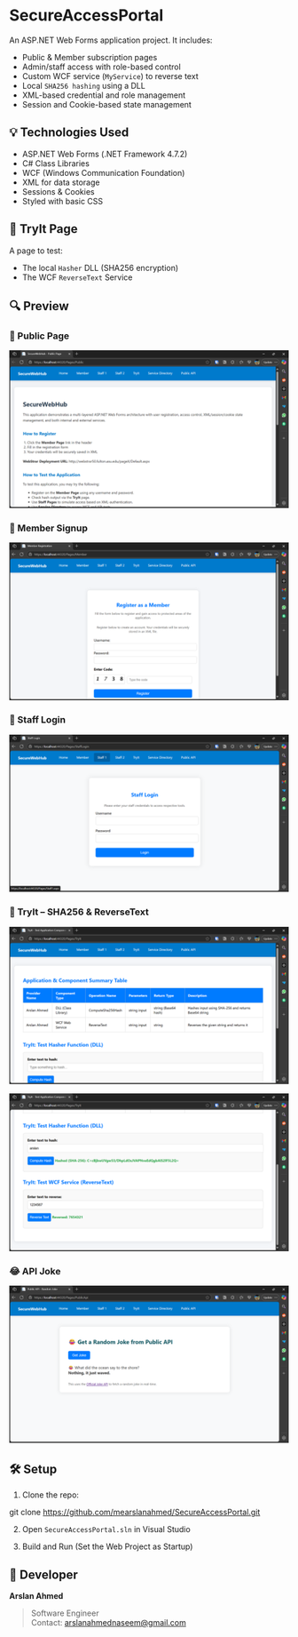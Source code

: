 # SecureAccessPortal

An ASP.NET Web Forms application project. It includes:

- Public & Member subscription pages
- Admin/staff access with role-based control
- Custom WCF service (`MyService`) to reverse text
- Local `SHA256 hashing` using a DLL
- XML-based credential and role management
- Session and Cookie-based state management

## 💡 Technologies Used

- ASP.NET Web Forms (.NET Framework 4.7.2)
- C# Class Libraries
- WCF (Windows Communication Foundation)
- XML for data storage
- Sessions & Cookies
- Styled with basic CSS

## 🧪 TryIt Page

A page to test:

- The local `Hasher` DLL (SHA256 encryption)
- The WCF `ReverseText` Service

## 🔍 Preview

### 🧾 Public Page

![Public Page](images/public-page.png)

### 👤 Member Signup

![Member Page](images/member-form.png)

### 🔐 Staff Login

![Staff Page](images/staff-login.png)

### 🧪 TryIt – SHA256 & ReverseText

![TryIt Page](images/tryit.png)

![TryIt Page](images/tryit2.png)

### 😂 API Joke

![API Joke Page](images/API%20Joke.png)

## 🛠️ Setup

1. Clone the repo:

git clone https://github.com/mearslanahmed/SecureAccessPortal.git

2. Open `SecureAccessPortal.sln` in Visual Studio

3. Build and Run (Set the Web Project as Startup)

## 📌 Developer

**Arslan Ahmed**

> Software Engineer  
> Contact: arslanahmednaseem@gmail.com
